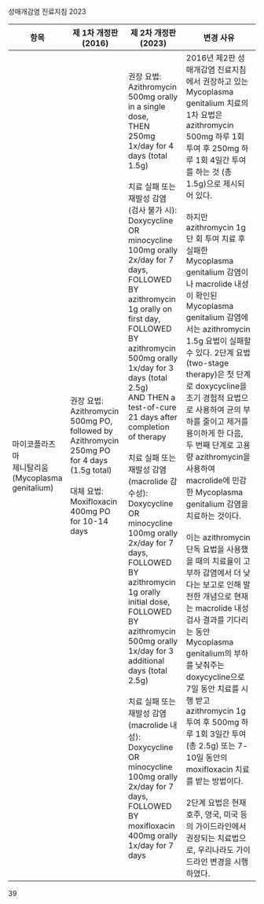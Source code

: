 성매개감염 진료지침 2023

| 항목 | 제 1차 개정판 (2016) | 제 2차 개정판 (2023) | 변경 사유 |
|---|---|---|---|
| 마이코플라즈마<br>제니탈리움<br>(Mycoplasma<br>genitalium) | 권장 요법:<br>Azithromycin 500mg PO, followed by<br>Azithromycin 250mg PO for 4 days (1.5g total)<br><br>대체 요법:<br>Moxifloxacin 400mg PO for 10-14 days | 권장 요법:<br>Azithromycin 500mg orally in a single dose,<br>THEN 250mg 1x/day for 4 days (total 1.5g)<br><br>치료 실패 또는 재발성 감염<br>(검사 불가 시):<br>Doxycycline OR minocycline 100mg orally<br>2x/day for 7 days,<br>FOLLOWED BY azithromycin 1g orally on<br>first day,<br>FOLLOWED BY azithromycin 500mg orally<br>1x/day for 3 days (total 2.5g)<br>AND THEN a test-of-cure 21 days after<br>completion of therapy<br><br>치료 실패 또는 재발성 감염<br>(macrolide 감수성):<br>Doxycycline OR minocycline 100mg orally<br>2x/day for 7 days,<br>FOLLOWED BY azithromycin 1g orally initial dose,<br>FOLLOWED BY azithromycin 500mg orally<br>1x/day for 3 additional days (total 2.5g)<br><br>치료 실패 또는 재발성 감염<br>(macrolide 내성):<br>Doxycycline OR minocycline 100mg orally<br>2x/day for 7 days,<br>FOLLOWED BY moxifloxacin 400mg orally<br>1x/day for 7 days | 2016년 제2판 성매개감염 진료지침에서 권장하고 있는 Mycoplasma genitalium 치료의 1차 요법은 azithromycin 500mg 하루 1회 투여 후 250mg 하루 1회 4일간 투여를 하는 것 (총 1.5g)으로 제시되어 있다.<br><br>하지만 azithromycin 1g 단 회 투여 치료 후 실패한 Mycoplasma genitalium 감염이나 macrolide 내성이 확인된 Mycoplasma genitalium 감염에서는 azithromycin 1.5g 요법이 실패할 수 있다. 2단계 요법 (two-stage therapy)은 첫 단계로 doxycycline을 조기 경험적 요법으로 사용하여 균의 부하를 줄이고 제거를 용이하게 한 다음, 두 번째 단계로 고용량 azithromycin을 사용하여 macrolide에 민감한 Mycoplasma genitalium 감염을 치료하는 것이다.<br><br>이는 azithromycin 단독 요법을 사용했을 때의 치료율이 고부하 감염에서 더 낮다는 보고로 인해 발전한 개념으로 현재는 macrolide 내성 검사 결과를 기다리는 동안 Mycoplasma genitalium의 부하를 낮춰주는 doxycycline으로 7일 동안 치료를 시행 받고 azithromycin 1g 투여 후 500mg 하루 1회 3일간 투여 (총 2.5g) 또는 7-10일 동안의 moxifloxacin 치료를 받는 방법이다.<br><br>2단계 요법은 현재 호주, 영국, 미국 등의 가이드라인에서 권장되는 치료법으로, 우리나라도 가이드라인 변경을 시행하였다. |

<PAGE>39